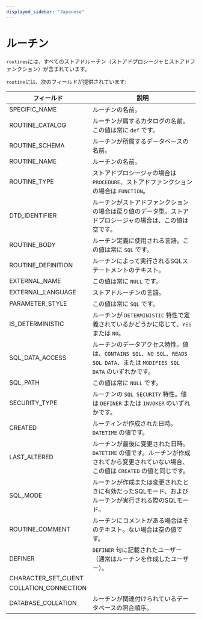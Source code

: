 ```yaml
---
displayed_sidebar: "Japanese"
---
```


# ルーチン

`routines`には、すべてのストアドルーチン（ストアドプロシージャとストアドファンクション）が含まれています。

`routine`には、次のフィールドが提供されています:

| **フィールド**         | **説明**                                                     |
| --------------------- | ------------------------------------------------------------ |
| SPECIFIC_NAME         | ルーチンの名前。                                              |
| ROUTINE_CATALOG       | ルーチンが属するカタログの名前。この値は常に `def` です。  |
| ROUTINE_SCHEMA        | ルーチンが所属するデータベースの名前。                       |
| ROUTINE_NAME          | ルーチンの名前。                                              |
| ROUTINE_TYPE          | ストアドプロシージャの場合は `PROCEDURE`、ストアドファンクションの場合は `FUNCTION`。 |
| DTD_IDENTIFIER        | ルーチンがストアドファンクションの場合は戻り値のデータ型。ストアドプロシージャの場合は、この値は空です。 |
| ROUTINE_BODY          | ルーチン定義に使用される言語。この値は常に `SQL` です。     |
| ROUTINE_DEFINITION    | ルーチンによって実行されるSQLステートメントのテキスト。     |
| EXTERNAL_NAME         | この値は常に `NULL` です。                                  |
| EXTERNAL_LANGUAGE     | ストアドルーチンの言語。                                    |
| PARAMETER_STYLE       | この値は常に `SQL` です。                                  |
| IS_DETERMINISTIC      | ルーチンが `DETERMINISTIC` 特性で定義されているかどうかに応じて、`YES` または `NO`。 |
| SQL_DATA_ACCESS       | ルーチンのデータアクセス特性。値は、`CONTAINS SQL`、`NO SQL`、`READS SQL DATA`、または `MODIFIES SQL DATA` のいずれかです。 |
| SQL_PATH              | この値は常に `NULL` です。                                  |
| SECURITY_TYPE         | ルーチンの `SQL SECURITY` 特性。値は `DEFINER` または `INVOKER` のいずれかです。 |
| CREATED               | ルーティンが作成された日時。`DATETIME` の値です。             |
| LAST_ALTERED          | ルーチンが最後に変更された日時。 `DATETIME` の値です。ルーチンが作成されてから変更されていない場合、この値は `CREATED` の値と同じです。 |
| SQL_MODE              | ルーチンが作成または変更されたときに有効だったSQLモード、およびルーチンが実行される際のSQLモード。 |
| ROUTINE_COMMENT       | ルーチンにコメントがある場合はそのテキスト。ない場合は空の値です。 |
| DEFINER               | `DEFINER` 句に記載されたユーザー（通常はルーチンを作成したユーザー）。 |
| CHARACTER_SET_CLIENT  |                                                              |
| COLLATION_CONNECTION  |                                                              |
| DATABASE_COLLATION    | ルーチンが関連付けられているデータベースの照合順序。         |